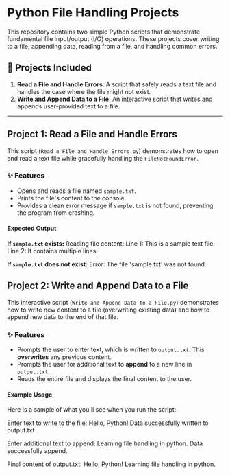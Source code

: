 # Python File Handling Projects

This repository contains two simple Python scripts that demonstrate fundamental file input/output (I/O) operations. These projects cover writing to a file, appending data, reading from a file, and handling common errors.

## 📂 Projects Included

1.  **Read a File and Handle Errors**: A script that safely reads a text file and handles the case where the file might not exist.
2.  **Write and Append Data to a File**: An interactive script that writes and appends user-provided text to a file.

---

## Project 1: Read a File and Handle Errors

This script (`Read a File and Handle Errors.py`) demonstrates how to open and read a text file while gracefully handling the `FileNotFoundError`.

### ✨ Features
* Opens and reads a file named `sample.txt`.
* Prints the file's content to the console.
* Provides a clean error message if `sample.txt` is not found, preventing the program from crashing.

#### Expected Output

**If `sample.txt` exists:**
Reading file content:
Line 1: This is a sample text file.
Line 2: It contains multiple lines.


**If `sample.txt` does not exist:**
Error: The file 'sample.txt' was not found.


## Project 2: Write and Append Data to a File

This interactive script (`Write and Append Data to a File.py`) demonstrates how to write new content to a file (overwriting existing data) and how to append new data to the end of that file.

### ✨ Features
* Prompts the user to enter text, which is written to `output.txt`. This **overwrites** any previous content.
* Prompts the user for additional text to **append** to a new line in `output.txt`.
* Reads the entire file and displays the final content to the user.


#### Example Usage

Here is a sample of what you'll see when you run the script:

Enter text to write to the file: Hello, Python!
Data successfully written to output.txt

Enter additional text to append: Learning file handling in python.
Data successfully append.

Final content of output.txt:
Hello, Python!
Learning file handling in python.
